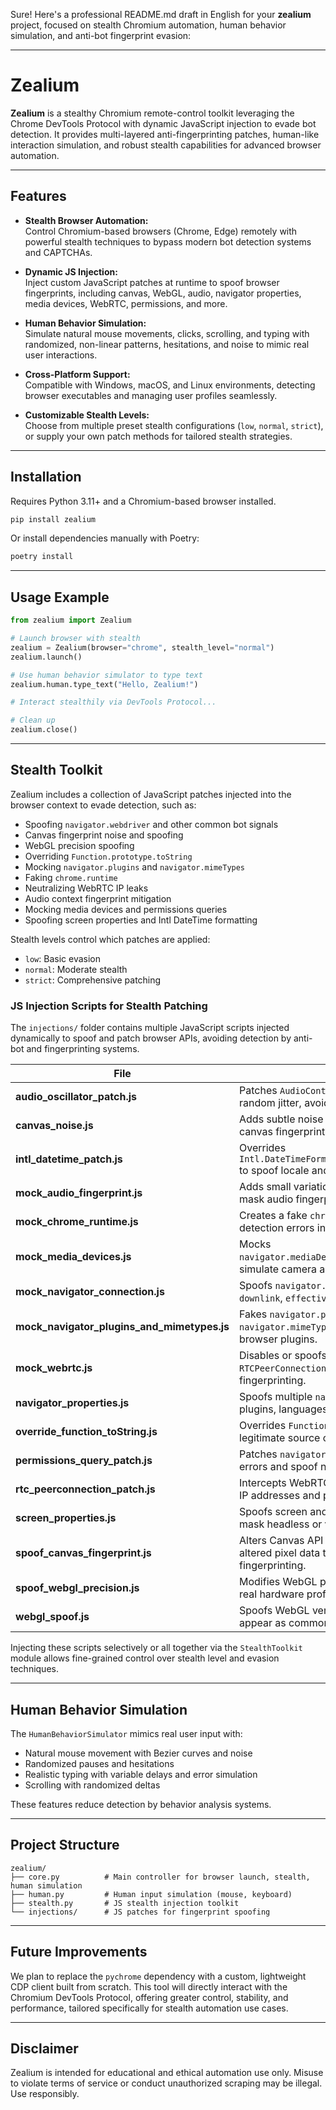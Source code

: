 Sure! Here's a professional README.md draft in English for your **zealium** project, focused on stealth Chromium automation, human behavior simulation, and anti-bot fingerprint evasion:

---


# Zealium

**Zealium** is a stealthy Chromium remote-control toolkit leveraging the Chrome DevTools Protocol with dynamic JavaScript injection to evade bot detection. It provides multi-layered anti-fingerprinting patches, human-like interaction simulation, and robust stealth capabilities for advanced browser automation.

---

## Features

- **Stealth Browser Automation:**  
  Control Chromium-based browsers (Chrome, Edge) remotely with powerful stealth techniques to bypass modern bot detection systems and CAPTCHAs.

- **Dynamic JS Injection:**  
  Inject custom JavaScript patches at runtime to spoof browser fingerprints, including canvas, WebGL, audio, navigator properties, media devices, WebRTC, permissions, and more.

- **Human Behavior Simulation:**  
  Simulate natural mouse movements, clicks, scrolling, and typing with randomized, non-linear patterns, hesitations, and noise to mimic real user interactions.

- **Cross-Platform Support:**  
  Compatible with Windows, macOS, and Linux environments, detecting browser executables and managing user profiles seamlessly.

- **Customizable Stealth Levels:**  
  Choose from multiple preset stealth configurations (`low`, `normal`, `strict`), or supply your own patch methods for tailored stealth strategies.

---

## Installation

Requires Python 3.11+ and a Chromium-based browser installed.

```bash
pip install zealium
````

Or install dependencies manually with Poetry:

```bash
poetry install
```

---

## Usage Example

```python
from zealium import Zealium

# Launch browser with stealth
zealium = Zealium(browser="chrome", stealth_level="normal")
zealium.launch()

# Use human behavior simulator to type text
zealium.human.type_text("Hello, Zealium!")

# Interact stealthily via DevTools Protocol...

# Clean up
zealium.close()
```

---

## Stealth Toolkit

Zealium includes a collection of JavaScript patches injected into the browser context to evade detection, such as:

* Spoofing `navigator.webdriver` and other common bot signals
* Canvas fingerprint noise and spoofing
* WebGL precision spoofing
* Overriding `Function.prototype.toString`
* Mocking `navigator.plugins` and `navigator.mimeTypes`
* Faking `chrome.runtime`
* Neutralizing WebRTC IP leaks
* Audio context fingerprint mitigation
* Mocking media devices and permissions queries
* Spoofing screen properties and Intl DateTime formatting

Stealth levels control which patches are applied:

* `low`: Basic evasion
* `normal`: Moderate stealth
* `strict`: Comprehensive patching

### JS Injection Scripts for Stealth Patching

The `injections/` folder contains multiple JavaScript scripts injected dynamically to spoof and patch browser APIs, avoiding detection by anti-bot and fingerprinting systems.

| File                                    | Purpose                                                                                          |
|-----------------------------------------|------------------------------------------------------------------------------------------------|
| **audio_oscillator_patch.js**            | Patches `AudioContext.createOscillator` to add random jitter, avoiding audio fingerprinting.    |
| **canvas_noise.js**                      | Adds subtle noise to canvas pixel data to avoid canvas fingerprint consistency.                  |
| **intl_datetime_patch.js**               | Overrides `Intl.DateTimeFormat.prototype.resolvedOptions` to spoof locale and timezone data.    |
| **mock_audio_fingerprint.js**            | Adds small variations in audio frequency data to mask audio fingerprint patterns.              |
| **mock_chrome_runtime.js**                | Creates a fake `chrome.runtime` object to prevent detection errors in Chrome environment checks.|
| **mock_media_devices.js**                 | Mocks `navigator.mediaDevices.enumerateDevices` to simulate camera and microphone devices.     |
| **mock_navigator_connection.js**         | Spoofs `navigator.connection` properties like `downlink`, `effectiveType`, and `rtt`.          |
| **mock_navigator_plugins_and_mimetypes.js** | Fakes `navigator.plugins` and `navigator.mimeTypes` to simulate common browser plugins.          |
| **mock_webrtc.js**                       | Disables or spoofs WebRTC APIs like `RTCPeerConnection` to prevent IP leaks and fingerprinting. |
| **navigator_properties.js**               | Spoofs multiple `navigator` properties (webdriver, plugins, languages, platform, etc.)          |
| **override_function_toString.js**         | Overrides `Function.prototype.toString` to return legitimate source code for spoofed functions. |
| **permissions_query_patch.js**            | Patches `navigator.permissions.query` to avoid errors and spoof notification permission state. |
| **rtc_peerconnection_patch.js**           | Intercepts WebRTC ICE candidates to hide local IP addresses and prevent leaks.                  |
| **screen_properties.js**                  | Spoofs screen and window size properties to mask headless or virtual environment detection.    |
| **spoof_canvas_fingerprint.js**           | Alters Canvas API methods to return noisy or altered pixel data to defeat canvas fingerprinting.|
| **spoof_webgl_precision.js**              | Modifies WebGL precision parameters to match real hardware profiles.                            |
| **webgl_spoof.js**                        | Spoofs WebGL vendor and renderer strings to appear as common GPUs (e.g., NVIDIA).               |


Injecting these scripts selectively or all together via the `StealthToolkit` module allows fine-grained control over stealth level and evasion techniques.


---

## Human Behavior Simulation

The `HumanBehaviorSimulator` mimics real user input with:

* Natural mouse movement with Bezier curves and noise
* Randomized pauses and hesitations
* Realistic typing with variable delays and error simulation
* Scrolling with randomized deltas

These features reduce detection by behavior analysis systems.

---

## Project Structure

```
zealium/
├── core.py          # Main controller for browser launch, stealth, human simulation
├── human.py         # Human input simulation (mouse, keyboard)
├── stealth.py       # JS stealth injection toolkit
└── injections/      # JS patches for fingerprint spoofing
```

---

## Future Improvements

We plan to replace the `pychrome` dependency with a custom, lightweight CDP client built from scratch. This tool will directly interact with the Chromium DevTools Protocol, offering greater control, stability, and performance, tailored specifically for stealth automation use cases.

---

## Disclaimer

Zealium is intended for educational and ethical automation use only. Misuse to violate terms of service or conduct unauthorized scraping may be illegal. Use responsibly.

